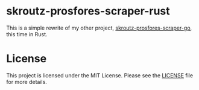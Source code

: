 # skroutz-prosfores-scraper-rust

This is a simple rewrite of my other project, [skroutz-prosfores-scraper-go](https://github.com/petersid2022/skroutz-prosfores-scraper-go), this time in Rust.


# License
This project is licensed under the MIT License. Please see the [LICENSE](./LICENSE) file for more details.
